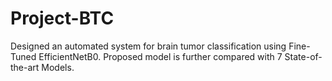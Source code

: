 # Project-BTC
Designed an automated system for brain tumor classification using Fine-Tuned EfficientNetB0.
Proposed model is further compared with 7 State-of-the-art Models.
